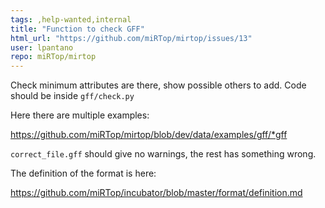 ```yaml
---
tags: ,help-wanted,internal
title: "Function to check GFF"
html_url: "https://github.com/miRTop/mirtop/issues/13"
user: lpantano
repo: miRTop/mirtop
---
```


Check minimum attributes are there, show possible others to add. Code should be inside `gff/check.py`

Here there are multiple examples:

https://github.com/miRTop/mirtop/blob/dev/data/examples/gff/*gff

`correct_file.gff` should give no warnings, the rest has something wrong. 

The definition of the format is here: 

https://github.com/miRTop/incubator/blob/master/format/definition.md